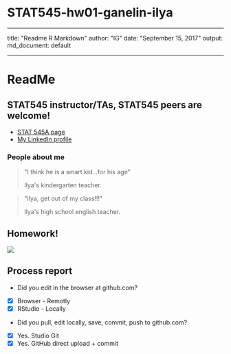 # STAT545-hw01-ganelin-ilya
---
title: "Readme R Markdown"
author: "IG"
date: "September 15, 2017"
output:
  md_document: default
  
---


# ReadMe 

## STAT545 instructor/TAs, STAT545 peers are welcome!


- [STAT 545A page](http://stat545.com/)
- [My LinkedIn profile](https://www.linkedin.com/in/ganelin/)

### People about me

> "I think he is a smart kid...for his age"
>
> Ilya's kindergarten teacher.

> "Ilya, get out of my class!!!"
>
> Ilya's high school english teacher.



## Homework!
![](http://www.erauscher.com/uploads/5/9/1/3/59136803/764014668.jpg)


## Process report

- Did you edit in the browser at github.com?

- [x] Browser - Remotly
- [x] RStudio - Locally

- Did you pull, edit locally, save, commit, push to github.com?

- [x] Yes. Studio Git
- [x] Yes. GitHub direct upload + commit
